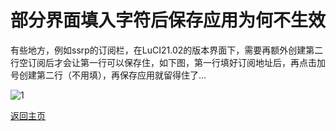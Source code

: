 # 部分界面填入字符后保存应用为何不生效

有些地方，例如ssrp的订阅栏，在LuCI21.02的版本界面下，需要再额外创建第二行空订阅后才会让第一行可以保存住，如下图，第一行填好订阅地址后，再点击加号创建第二行（不用填），再保存应用就留得住了...    

![1](https://user-images.githubusercontent.com/73426989/158189794-004c4779-ad27-4347-915b-978c8e3b1713.png)           


[返回主页](../README.md)           

